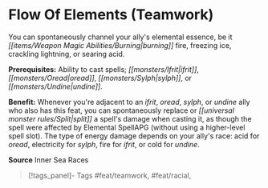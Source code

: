 ﻿---
cssclass: [feats]

---
# Flow Of Elements (Teamwork)

You can spontaneously channel your ally's elemental essence, be it _[[items/Weapon Magic Abilities/Burning|burning]]_ fire, freezing ice, crackling lightning, or searing acid.

**Prerequisites:** Ability to cast spells; _[[monsters/Ifrit|ifrit]]_, _[[monsters/Oread|oread]]_, _[[monsters/Sylph|sylph]]_, or _[[monsters/Undine|undine]]_.

**Benefit:** Whenever you're adjacent to an _ifrit_, _oread_, _sylph_, or _undine_ ally who also has this feat, you can spontaneously replace or _[[universal monster rules/Split|split]]_ a spell's damage when casting it, as though the spell were affected by Elemental SpellAPG (without using a higher-level spell slot). The type of energy damage depends on your ally's race: acid for _oread_, electricity for _sylph_, fire for _ifrit_, or cold for _undine_.

**Source** Inner Sea Races
>[!tags_panel]- Tags
> #feat/teamwork, #feat/racial, 